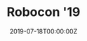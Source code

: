---
title: Robocon '19
summary: Watch these videos!! These are the robots I have worked on, a quadrupedes and a 4WD.
tags:
- Demo
date: "2019-07-18T00:00:00Z"

# Optional external URL for project (replaces project detail page).
external_link: https://drive.google.com/drive/folders/1xgI2dQjN2WO4mSOEa9syN8qwujAhbha6?usp=sharing

image:
  caption: Robocon '19.
  focal_point: Smart
---